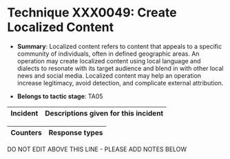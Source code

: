 # Technique XXX0049: Create Localized Content

* **Summary**: Localized content refers to content that appeals to a specific community of individuals, often in defined geographic areas. An operation may create localized content using local language and dialects to resonate with its target audience and blend in with other local news and social media. Localized content may help an operation increase legitimacy, avoid detection, and complicate external attribution.

* **Belongs to tactic stage**: TA05


| Incident | Descriptions given for this incident |
| -------- | -------------------- |



| Counters | Response types |
| -------- | -------------- |


DO NOT EDIT ABOVE THIS LINE - PLEASE ADD NOTES BELOW